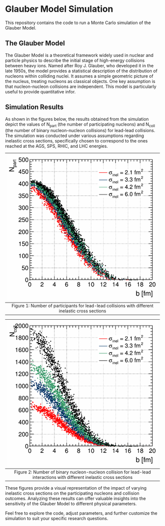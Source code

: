 # Glauber Model Simulation

This repository contains the code to run a Monte Carlo simulation of the Glauber Model.

## The Glauber Model

The Glauber Model is a theoretical framework widely used in nuclear and particle physics to describe the initial stage of high-energy collisions between heavy ions. Named after Roy J. Glauber, who developed it in the late 1950s, the model provides a statistical description of the distribution of nucleons within colliding nuclei. It assumes a simple geometric picture of the nucleus, treating nucleons as classical objects. One key assumption is that nucleon-nucleon collisions are independent. This model is particularly useful to provide quantitative infor.

## Simulation Results

As shown in the figures below, the results obtained from the simulation depict the values of N<sub>part</sub> (the number of participating nucleons) and N<sub>coll</sub> (the number of binary nucleon-nucleon collisions) for lead-lead collisions. The simulation was conducted under various assumptions regarding inelastic cross sections, specifically chosen to correspond to the ones reached at the AGS, SPS, RHIC, and LHC energies.


|![N_part Results](out/figures/Npart.png)| 
|:--:| 
|Figure 1: Number of participants for lead-lead collisions with different inelastic cross sections|

|![N_coll Results](out/figures/Ncoll.png)| 
|:--:| 
|Figure 2: Number of binary nucleon-nucleon collision for lead-lead interactions with different inelastic cross sections|

These figures provide a visual representation of the impact of varying inelastic cross sections on the participating nucleons and collision outcomes. Analyzing these results can offer valuable insights into the sensitivity of the Glauber Model to different physical parameters.

Feel free to explore the code, adjust parameters, and further customize the simulation to suit your specific research questions.


